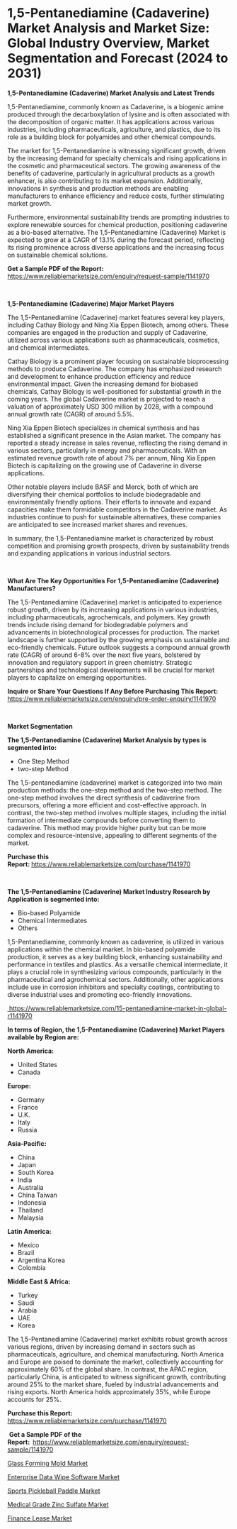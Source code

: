 <p><h1>1,5-Pentanediamine (Cadaverine) Market Analysis and Market Size: Global Industry Overview, Market Segmentation and Forecast (2024 to 2031)</h1></p><p><strong>1,5-Pentanediamine (Cadaverine) Market Analysis and Latest Trends</strong></p>
<p><p>1,5-Pentanediamine, commonly known as Cadaverine, is a biogenic amine produced through the decarboxylation of lysine and is often associated with the decomposition of organic matter. It has applications across various industries, including pharmaceuticals, agriculture, and plastics, due to its role as a building block for polyamides and other chemical compounds. </p><p>The market for 1,5-Pentanediamine is witnessing significant growth, driven by the increasing demand for specialty chemicals and rising applications in the cosmetic and pharmaceutical sectors. The growing awareness of the benefits of cadaverine, particularly in agricultural products as a growth enhancer, is also contributing to its market expansion. Additionally, innovations in synthesis and production methods are enabling manufacturers to enhance efficiency and reduce costs, further stimulating market growth.</p><p>Furthermore, environmental sustainability trends are prompting industries to explore renewable sources for chemical production, positioning cadaverine as a bio-based alternative. The 1,5-Pentanediamine (Cadaverine) Market is expected to grow at a CAGR of 13.1% during the forecast period, reflecting its rising prominence across diverse applications and the increasing focus on sustainable chemical solutions.</p></p>
<p><strong>Get a Sample PDF of the Report:&nbsp;</strong> <a href="https://www.reliablemarketsize.com/enquiry/request-sample/1141970?utm_campaign=1105&utm_medium=2&utm_source=Github&utm_content=ia&utm_term=13102024&utm_id=15-pentanediamine-cadaverine">https://www.reliablemarketsize.com/enquiry/request-sample/1141970</a></p>
<p>&nbsp;</p>
<p><strong>1,5-Pentanediamine (Cadaverine) Major Market Players</strong></p>
<p><p>The 1,5-Pentanediamine (Cadaverine) market features several key players, including Cathay Biology and Ning Xia Eppen Biotech, among others. These companies are engaged in the production and supply of Cadaverine, utilized across various applications such as pharmaceuticals, cosmetics, and chemical intermediates.</p><p>Cathay Biology is a prominent player focusing on sustainable bioprocessing methods to produce Cadaverine. The company has emphasized research and development to enhance production efficiency and reduce environmental impact. Given the increasing demand for biobased chemicals, Cathay Biology is well-positioned for substantial growth in the coming years. The global Cadaverine market is projected to reach a valuation of approximately USD 300 million by 2028, with a compound annual growth rate (CAGR) of around 5.5%.</p><p>Ning Xia Eppen Biotech specializes in chemical synthesis and has established a significant presence in the Asian market. The company has reported a steady increase in sales revenue, reflecting the rising demand in various sectors, particularly in energy and pharmaceuticals. With an estimated revenue growth rate of about 7% per annum, Ning Xia Eppen Biotech is capitalizing on the growing use of Cadaverine in diverse applications.</p><p>Other notable players include BASF and Merck, both of which are diversifying their chemical portfolios to include biodegradable and environmentally friendly options. Their efforts to innovate and expand capacities make them formidable competitors in the Cadaverine market. As industries continue to push for sustainable alternatives, these companies are anticipated to see increased market shares and revenues.</p><p>In summary, the 1,5-Pentanediamine market is characterized by robust competition and promising growth prospects, driven by sustainability trends and expanding applications in various industrial sectors.</p></p>
<p>&nbsp;</p>
<p><strong>What Are The Key Opportunities For 1,5-Pentanediamine (Cadaverine) Manufacturers?</strong></p>
<p><p>The 1,5-Pentanediamine (Cadaverine) market is anticipated to experience robust growth, driven by its increasing applications in various industries, including pharmaceuticals, agrochemicals, and polymers. Key growth trends include rising demand for biodegradable polymers and advancements in biotechnological processes for production. The market landscape is further supported by the growing emphasis on sustainable and eco-friendly chemicals. Future outlook suggests a compound annual growth rate (CAGR) of around 6-8% over the next five years, bolstered by innovation and regulatory support in green chemistry. Strategic partnerships and technological developments will be crucial for market players to capitalize on emerging opportunities.</p></p>
<p><strong>Inquire or Share Your Questions If Any Before Purchasing This Report:</strong> <a href="https://www.reliablemarketsize.com/enquiry/pre-order-enquiry/1141970?utm_campaign=1105&utm_medium=2&utm_source=Github&utm_content=ia&utm_term=13102024&utm_id=15-pentanediamine-cadaverine">https://www.reliablemarketsize.com/enquiry/pre-order-enquiry/1141970</a></p>
<p>&nbsp;</p>
<p><strong>Market Segmentation</strong></p>
<p><strong>The 1,5-Pentanediamine (Cadaverine) Market Analysis by types is segmented into:</strong></p>
<p><ul><li>One Step Method</li><li>two-step Method</li></ul></p>
<p><p>The 1,5-pentanediamine (cadaverine) market is categorized into two main production methods: the one-step method and the two-step method. The one-step method involves the direct synthesis of cadaverine from precursors, offering a more efficient and cost-effective approach. In contrast, the two-step method involves multiple stages, including the initial formation of intermediate compounds before converting them to cadaverine. This method may provide higher purity but can be more complex and resource-intensive, appealing to different segments of the market.</p></p>
<p><strong>Purchase this Report:&nbsp;</strong><a href="https://www.reliablemarketsize.com/purchase/1141970?utm_campaign=1105&utm_medium=2&utm_source=Github&utm_content=ia&utm_term=13102024&utm_id=15-pentanediamine-cadaverine">https://www.reliablemarketsize.com/purchase/1141970</a></p>
<p>&nbsp;</p>
<p><strong>The 1,5-Pentanediamine (Cadaverine) Market Industry Research by Application is segmented into:</strong></p>
<p><ul><li>Bio-based Polyamide</li><li>Chemical Intermediates</li><li>Others</li></ul></p>
<p><p>1,5-Pentanediamine, commonly known as cadaverine, is utilized in various applications within the chemical market. In bio-based polyamide production, it serves as a key building block, enhancing sustainability and performance in textiles and plastics. As a versatile chemical intermediate, it plays a crucial role in synthesizing various compounds, particularly in the pharmaceutical and agrochemical sectors. Additionally, other applications include use in corrosion inhibitors and specialty coatings, contributing to diverse industrial uses and promoting eco-friendly innovations.</p></p>
<p><a href="https://www.reliablemarketsize.com/15-pentanediamine-market-in-global-r1141970?utm_campaign=1105&utm_medium=2&utm_source=Github&utm_content=ia&utm_term=13102024&utm_id=15-pentanediamine-cadaverine">&nbsp;https://www.reliablemarketsize.com/15-pentanediamine-market-in-global-r1141970</a></p>
<p><strong>In terms of Region, the 1,5-Pentanediamine (Cadaverine) Market Players available by Region are:</strong></p>
<p>
    <p> <strong> North America: </strong>
        <ul>
            <li>United States</li>
            <li>Canada</li>
        </ul>
        </p> 
    <p> <strong> Europe: </strong>
        <ul>
            <li>Germany</li>
            <li>France</li>
            <li>U.K.</li>
            <li>Italy</li>
            <li>Russia</li>
        </ul>
        </p> 
    <p> <strong> Asia-Pacific: </strong>
        <ul>
            <li>China</li>
            <li>Japan</li>
            <li>South Korea</li>
            <li>India</li>
            <li>Australia</li>
            <li>China Taiwan</li>
            <li>Indonesia</li>
            <li>Thailand</li>
            <li>Malaysia</li>
        </ul>
        </p> 
    <p> <strong> Latin America: </strong>
        <ul>
            <li>Mexico</li>
            <li>Brazil</li>
            <li>Argentina Korea</li>
            <li>Colombia</li>
        </ul>
        </p> 
    <p> <strong> Middle East & Africa: </strong>
        <ul>
            <li>Turkey</li>
            <li>Saudi</li>
            <li>Arabia</li>
            <li>UAE</li>
            <li>Korea</li>
        </ul>
    </p>
    </p>
<p><p>The 1,5-Pentanediamine (Cadaverine) market exhibits robust growth across various regions, driven by increasing demand in sectors such as pharmaceuticals, agriculture, and chemical manufacturing. North America and Europe are poised to dominate the market, collectively accounting for approximately 60% of the global share. In contrast, the APAC region, particularly China, is anticipated to witness significant growth, contributing around 25% to the market share, fueled by industrial advancements and rising exports. North America holds approximately 35%, while Europe accounts for 25%.</p></p>
<p><strong>Purchase this Report: </strong><a href="https://www.reliablemarketsize.com/purchase/1141970?utm_campaign=1105&utm_medium=2&utm_source=Github&utm_content=ia&utm_term=13102024&utm_id=15-pentanediamine-cadaverine">https://www.reliablemarketsize.com/purchase/1141970</a></p>
<p>&nbsp;<strong>Get a Sample PDF of the Report:&nbsp;&nbsp;</strong><a href="https://www.reliablemarketsize.com/enquiry/request-sample/1141970?utm_campaign=1105&utm_medium=2&utm_source=Github&utm_content=ia&utm_term=13102024&utm_id=15-pentanediamine-cadaverine">https://www.reliablemarketsize.com/enquiry/request-sample/1141970</a></p>
<p><strong></strong></p>
<p><p><a href="https://github.com/judesaxav/Market-Research-Report-List-1/blob/main/glass-forming-mold-market.md?utm_campaign=1105&utm_medium=2&utm_source=Github&utm_content=ia&utm_term=13102024&utm_id=15-pentanediamine-cadaverine">Glass Forming Mold Market</a></p><p><a href="https://www.linkedin.com/pulse/trends-global-enterprise-data-wipe-software-market-m2gyc?utm_campaign=1105&utm_medium=2&utm_source=Github&utm_content=ia&utm_term=13102024&utm_id=15-pentanediamine-cadaverine">Enterprise Data Wipe Software Market</a></p><p><a href="https://www.linkedin.com/pulse/sports-pickleball-paddle-market-evolution-regional-adaptations-s57ze?utm_campaign=1105&utm_medium=2&utm_source=Github&utm_content=ia&utm_term=13102024&utm_id=15-pentanediamine-cadaverine">Sports Pickleball Paddle Market</a></p><p><a href="https://www.linkedin.com/pulse/medical-grade-zinc-sulfate-market-navigating-challenges-unlocking-dntge?utm_campaign=1105&utm_medium=2&utm_source=Github&utm_content=ia&utm_term=13102024&utm_id=15-pentanediamine-cadaverine">Medical Grade Zinc Sulfate Market</a></p><p><a href="https://github.com/caetlinivcar/Market-Research-Report-List-1/blob/main/finance-lease-market.md?utm_campaign=1105&utm_medium=2&utm_source=Github&utm_content=ia&utm_term=13102024&utm_id=15-pentanediamine-cadaverine">Finance Lease Market</a></p></p>